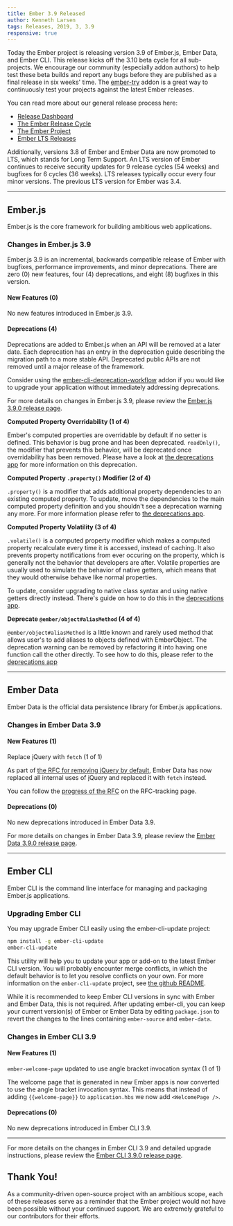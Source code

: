 ```yaml
---
title: Ember 3.9 Released
author: Kenneth Larsen
tags: Releases, 2019, 3, 3.9
responsive: true
---
```


Today the Ember project is releasing version 3.9 of Ember.js, Ember Data, and Ember CLI. This release kicks off the 3.10 beta cycle for all sub-projects. We encourage our community (especially addon authors) to help test these beta builds and report any bugs before they are published as a final release in six weeks' time. The [ember-try](https://github.com/ember-cli/ember-try) addon is a great way to continuously test your projects against the latest Ember releases.

You can read more about our general release process here:

- [Release Dashboard](http://emberjs.com/builds/)
- [The Ember Release Cycle](http://emberjs.com/blog/2013/09/06/new-ember-release-process.html)
- [The Ember Project](http://emberjs.com/blog/2015/06/16/ember-project-at-2-0.html)
- [Ember LTS Releases](http://emberjs.com/blog/2016/02/25/announcing-embers-first-lts.html)

Additionally, versions 3.8 of Ember and Ember Data are now promoted to LTS, which stands for Long Term Support. An LTS version of Ember continues to receive security updates for 9 release cycles (54 weeks) and bugfixes for 6 cycles (36 weeks). LTS releases typically occur every four minor versions. The previous LTS version for Ember was 3.4.

---

## Ember.js

Ember.js is the core framework for building ambitious web applications.

### Changes in Ember.js 3.9
Ember.js 3.9 is an incremental, backwards compatible release of Ember with bugfixes, performance improvements, and minor deprecations. There are zero (0) new features, four (4) deprecations, and eight (8) bugfixes in this version.

#### New Features (0)
No new features introduced in Ember.js 3.9.

#### Deprecations (4)

Deprecations are added to Ember.js when an API will be removed at a later date. Each deprecation has an entry in the deprecation guide describing the migration path to a more stable API. Deprecated public APIs are not removed until a major release of the framework.

Consider using the [ember-cli-deprecation-workflow](https://github.com/mixonic/ember-cli-deprecation-workflow) addon if you would like to upgrade your application without immediately addressing deprecations.

For more details on changes in Ember.js 3.9, please review the [Ember.js 3.9.0 release page](https://github.com/emberjs/ember.js/releases/tag/v3.9.0).


**Computed Property Overridability (1 of 4)**

Ember's computed properties are overridable by default if no setter is defined. This behavior is bug prone and has been deprecated. `readOnly()`, the modifier that prevents this behavior, will be deprecated once overridability has been removed. Please have a look at [the deprecations app](https://emberjs.com/deprecations/v3.x#toc_computed-property-override) for more information on this deprecation.

**Computed Property `.property()` Modifier (2 of 4)**

`.property()` is a modifier that adds additional property dependencies to an existing computed property. To update, move the dependencies to the main computed property definition and you shouldn't see a deprecation warning any more. For more information please refer to [the deprecations app](https://emberjs.com/deprecations/v3.x#toc_computed-property-property).

**Computed Property Volatility (3 of 4)**

`.volatile()` is a computed property modifier which makes a computed property recalculate every time it is accessed, instead of caching. It also prevents property notifications from ever occuring on the property, which is generally not the behavior that developers are after. Volatile properties are usually used to simulate the behavior of native getters, which means that they would otherwise behave like normal properties.

To update, consider upgrading to native class syntax and using native getters directly instead. There's guide on how to do this in the [deprecations app](https://emberjs.com/deprecations/v3.x#toc_computed-property-volatile).

**Deprecate `@ember/object#aliasMethod` (4 of 4)**

`@ember/object#aliasMethod` is a little known and rarely used method that allows user's to add aliases to objects defined with EmberObject. The deprecation warning can be removed by refactoring it into having one function call the other directly. To see how to do this, please refer to the [deprecations app](https://emberjs.com/deprecations/v3.x#toc_object-alias-method)

---

## Ember Data

Ember Data is the official data persistence library for Ember.js applications.

### Changes in Ember Data 3.9

#### New Features (1)

Replace jQuery with `fetch` (1 of 1)

As part of [the RFC for removing jQuery by default](https://github.com/emberjs/rfcs/pull/0386), Ember Data has now replaced all internal uses of jQuery and replaced it with `fetch` instead.

You can follow the [progress of the RFC](https://github.com/emberjs/rfc-tracking/issues/3) on the RFC-tracking page.

#### Deprecations (0)

No new deprecations introduced in Ember Data 3.9.


For more details on changes in Ember Data 3.9, please review the
[Ember Data 3.9.0 release page](https://github.com/emberjs/data/releases/tag/v3.9.0).

---

## Ember CLI

Ember CLI is the command line interface for managing and packaging Ember.js applications.

### Upgrading Ember CLI

You may upgrade Ember CLI easily using the ember-cli-update project:

```bash
npm install -g ember-cli-update
ember-cli-update
```

This utility will help you to update your app or add-on to the latest Ember CLI version. You will probably encounter merge conflicts, in which the default behavior is to let you resolve conflicts on your own. For more information on the `ember-cli-update` project, see [the github README](https://github.com/ember-cli/ember-cli-update).

While it is recommended to keep Ember CLI versions in sync with Ember and Ember Data, this is not required. After updating ember-cli, you can keep your current version(s) of Ember or Ember Data by editing `package.json` to revert the changes to the lines containing `ember-source` and `ember-data`.

### Changes in Ember CLI 3.9

#### New Features (1)

`ember-welcome-page` updated to use angle bracket invocation syntax (1 of 1)

The welcome page that is generated in new Ember apps is now converted to use the angle bracket invocation syntax. This means that instead of adding `{{welcome-page}}` to `application.hbs` we now add `<WelcomePage />`.


#### Deprecations (0)

No new deprecations introduced in Ember CLI 3.9.

---

For more details on the changes in Ember CLI 3.9 and detailed upgrade
instructions, please review the [Ember CLI  3.9.0 release page](https://github.com/ember-cli/ember-cli/releases/tag/v3.9.0).

## Thank You!

As a community-driven open-source project with an ambitious scope, each of these releases serve as a reminder that the Ember project would not have been possible without your continued support. We are extremely grateful to our contributors for their efforts.
